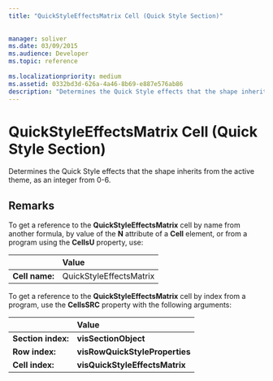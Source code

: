 ```yaml
---
title: "QuickStyleEffectsMatrix Cell (Quick Style Section)"
 
 
manager: soliver
ms.date: 03/09/2015
ms.audience: Developer
ms.topic: reference
 
ms.localizationpriority: medium
ms.assetid: 0332bd3d-626a-4a46-8b69-e887e576ab86
description: "Determines the Quick Style effects that the shape inherits from the active theme, as an integer from 0-6."
---
```


# QuickStyleEffectsMatrix Cell (Quick Style Section)

Determines the Quick Style effects that the shape inherits from the active theme, as an integer from 0-6. 
  
## Remarks

To get a reference to the **QuickStyleEffectsMatrix** cell by name from another formula, by value of the **N** attribute of a **Cell** element, or from a program using the **CellsU** property, use: 
  
||Value |
|:-----|:-----|
| **Cell name:**  <br/> | QuickStyleEffectsMatrix  <br/> |
   
To get a reference to the **QuickStyleEffectsMatrix** cell by index from a program, use the **CellsSRC** property with the following arguments: 
  
||Value |
|:-----|:-----|
| **Section index:**  <br/> |**visSectionObject** <br/> |
| **Row index:**  <br/> |**visRowQuickStyleProperties** <br/> |
| **Cell index:**  <br/> |**visQuickStyleEffectsMatrix** <br/> |
   


